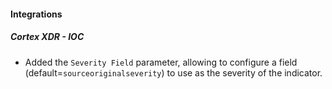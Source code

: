 
#### Integrations
##### Cortex XDR - IOC
- Added the `Severity Field` parameter, allowing to configure a field (default=`sourceoriginalseverity`) to use as the severity of the indicator.